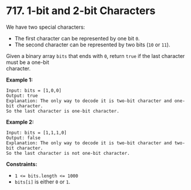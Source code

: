 # 717. 1-bit and 2-bit Characters

We have two special characters:

- The first character can be represented by one bit `0`.
- The second character can be represented by two bits (`10` or `11`).

Given a binary array `bits` that ends with `0`, return `true` if the last character must be a one-bit  
character.

**Example 1:**

    Input: bits = [1,0,0]
    Output: true
    Explanation: The only way to decode it is two-bit character and one-bit character.
    So the last character is one-bit character.

**Example 2:**

    Input: bits = [1,1,1,0]
    Output: false
    Explanation: The only way to decode it is two-bit character and two-bit character.
    So the last character is not one-bit character.

**Constraints:**

- `1 <= bits.length <= 1000`
- `bits[i]` is either `0` or `1`.
